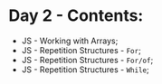 # Day 2 - Contents: 

* JS - Working with Arrays; 
* JS - Repetition Structures - `For`; 
* JS - Repetition Structures - `For/of`; 
* JS - Repetition Structures - `While`; 
